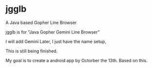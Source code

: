 # jgglb
A Java based Gopher Line Browser

jgglb is for "Java Gopher Gemini Line Browser"

I will add Gemini Later, I just have the name setup,

This is still being finished.

My goal is to create a android app by Octorber the 13th.
Based on this.
